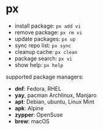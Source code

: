 # px

- install package: `px add vi`
- remove package: `px rm vi`
- update packages: `px up`
- sync repo list: `px sync`
- cleanup cache: `px clean`
- package search: `px vi`
- show help: `px help`

supported package managers:

- **dnf**: Fedora, RHEL
- **yay**, pacman  Archlinux, Manjaro
- **apt**: Debian, ubuntu, Linux Mint
- **apk**: Alpine
- **zypper**: OpenSuse
- **brew**: macOS
